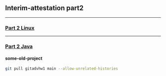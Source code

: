 ## Interim-attestation part2
___
### [Part 2 Linux](./linux/part1_linux.md)
___
### [Part 2 Java](./part2_java.md)

#### some-old-project
```bash
git pull gitadvhw1 main --allow-unrelated-histories
```